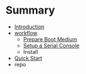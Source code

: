 # Summary

* [Introduction](README.md)
* [workflow](chapters/workflow.md)
   * [Prepare Boot Medium](chapters/boot-mediummd.md)
   * [Setup a Serial Console](chapters/serial-console.md)
   * Install
* [Quick Start](chapters/quick-start.md)
* repo


